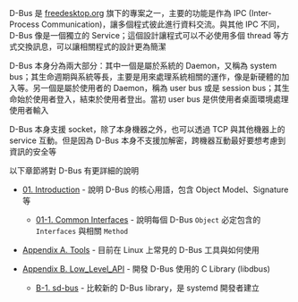 D-Bus 是 [freedesktop.org](https://www.freedesktop.org/) 旗下的專案之一，主要的功能是作為 IPC (Inter-Process Communication)，讓多個程式彼此進行資料交流。與其他 IPC 不同，D-Bus 像是一個獨立的 Service；這個設計讓程式可以不必使用多個 thread 等方式交換訊息，可以讓相關程式的設計更為簡潔

D-Bus 本身分為兩大部分：其中一個是屬於系統的 Daemon，又稱為 system bus；其生命週期與系統等長，主要是用來處理系統相關的運作，像是新硬體的加入等。另一個是屬於使用者的 Daemon，稱為 user bus 或是 session bus；其生命始於使用者登入，結束於使用者登出。當初 user bus 是供使用者桌面環境處理使用者輸入

D-Bus 本身支援 socket，除了本身機器之外，也可以透過 TCP 與其他機器上的 service 互動。但是因為 D-Bus 本身不支援加解密，跨機器互動最好要想考慮到資訊的安全等

以下章節將對 D-Bus 有更詳細的說明

- [01. Introduction](computer/IPC/D-Bus/01-Introduction.md) - 說明 D-Bus 的核心用語，包含 Object Model、Signature 等
    - [01-1. Common Interfaces](computer/IPC/D-Bus/01.1-Common_Interfaces.md) - 說明每個 D-Bus `Object` 必定包含的 `Interfaces` 與相關 `Method`

- [Appendix A. Tools](computer/IPC/D-Bus/A-Tools.md) - 目前在 Linux 上常見的 D-Bus 工具與如何使用
- [Appendix B. Low_Level_API](computer/IPC/D-Bus/B-Low_Level_API.md) - 開發 D-Bus 使用的 C Library (libdbus)
    - [B-1. sd-bus](computer/IPC/D-Bus/B.1-sd-bus.md) - 比較新的 D-Bus library，是 systemd 開發者建立

